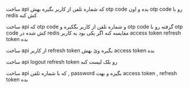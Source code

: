 ساخت api که شماره تلفن از کاربر بگیره بهش otp code بده و اون otp code رو با redis کش کنه 

ساخت api که otp code و شماره تلقن از کاربر بگکیره و otp code گرفته رو با otp code کش شده در redis مقایسه کنه اگر یکی بود به کاربر access token refresh token بده 

ساخت api از کاربر refresh token بگیره وئ بهش access token بده 

ساخت api logout refresh token رو بلک لیست کنه

ساخت api که با شماره تلقن , password بگیزه و بهت access token , refresh token بده